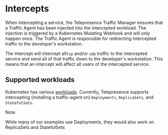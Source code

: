 # Intercepts

When intercepting a service, the Telepresence Traffic Manager ensures
that a Traffic Agent has been injected into the intercepted workload.
The injection is triggered by a Kubernetes Mutating Webhook and will
only happen once. The Traffic Agent is responsible for redirecting
intercepted traffic to the developer's workstation.

The intercept will intercept all`tcp` and/or `udp` traffic to the
intercepted service and send all of that traffic down to the developer's
workstation. This means that an intercept will affect all users of
the intercepted service.

## Supported workloads

Kubernetes has various
[workloads](https://kubernetes.io/docs/concepts/workloads/).
Currently, Telepresence supports intercepting (installing a
traffic-agent on) `Deployments`, `ReplicaSets`, and `StatefulSets`.

> [!NOTE]
> While many of our examples use Deployments, they would also work on ReplicaSets and StatefulSets
